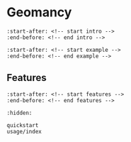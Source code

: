 
# Geomancy

```{include} ../README.md
:start-after: <!-- start intro -->
:end-before: <!-- end intro -->
```

```{include} ../README.md
:start-after: <!-- start example -->
:end-before: <!-- end example -->
```

## Features

```{include} ../README.md
:start-after: <!-- start features -->
:end-before: <!-- end features -->
```

```{toctree}
:hidden:

quickstart
usage/index
```
